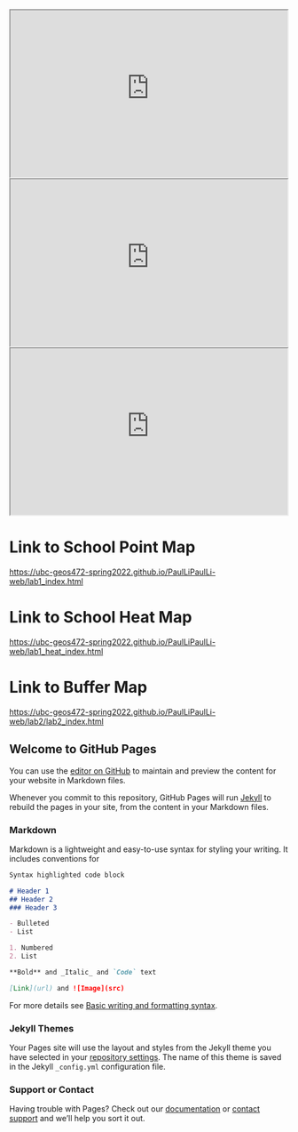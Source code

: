 <iframe src="https://UBC-GEOS472-Spring2022.github.io/PaulLiPaulLi-web/lab1_index.html" height="300" width="500"></iframe>

<iframe src="https://UBC-GEOS472-Spring2022.github.io/PaulLiPaulLi-web/lab1_heat_index.html" height="300" width="500"></iframe>

<iframe src="https://ubc-geos472-spring2022.github.io/PaulLiPaulLi-web/lab2/lab2_index.html" height="300" width="500"></iframe>

# Link to School Point Map
https://ubc-geos472-spring2022.github.io/PaulLiPaulLi-web/lab1_index.html 
# Link to School Heat Map
https://ubc-geos472-spring2022.github.io/PaulLiPaulLi-web/lab1_heat_index.html
# Link to Buffer Map
https://ubc-geos472-spring2022.github.io/PaulLiPaulLi-web/lab2/lab2_index.html


## Welcome to GitHub Pages

You can use the [editor on GitHub](https://github.com/UBC-GEOS472-Spring2022/PaulLiPaulLi-web/edit/gh-pages/index.md) to maintain and preview the content for your website in Markdown files.

Whenever you commit to this repository, GitHub Pages will run [Jekyll](https://jekyllrb.com/) to rebuild the pages in your site, from the content in your Markdown files.

### Markdown

Markdown is a lightweight and easy-to-use syntax for styling your writing. It includes conventions for

```markdown
Syntax highlighted code block

# Header 1
## Header 2
### Header 3

- Bulleted
- List

1. Numbered
2. List

**Bold** and _Italic_ and `Code` text

[Link](url) and ![Image](src)
```

For more details see [Basic writing and formatting syntax](https://docs.github.com/en/github/writing-on-github/getting-started-with-writing-and-formatting-on-github/basic-writing-and-formatting-syntax).

### Jekyll Themes

Your Pages site will use the layout and styles from the Jekyll theme you have selected in your [repository settings](https://github.com/UBC-GEOS472-Spring2022/PaulLiPaulLi-web/settings/pages). The name of this theme is saved in the Jekyll `_config.yml` configuration file.

### Support or Contact

Having trouble with Pages? Check out our [documentation](https://docs.github.com/categories/github-pages-basics/) or [contact support](https://support.github.com/contact) and we’ll help you sort it out.

